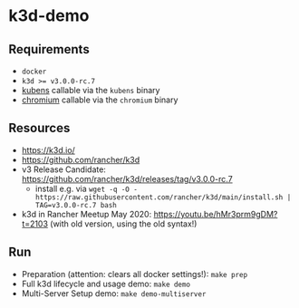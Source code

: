 # k3d-demo

## Requirements

- `docker`
- `k3d >= v3.0.0-rc.7`
- [kubens](https://github.com/ahmetb/kubectx) callable via the `kubens` binary
- [chromium](https://www.chromium.org/Home) callable via the `chromium` binary

## Resources

- https://k3d.io/
- https://github.com/rancher/k3d
- v3 Release Candidate: https://github.com/rancher/k3d/releases/tag/v3.0.0-rc.7
  - install e.g. via `wget -q -O - https://raw.githubusercontent.com/rancher/k3d/main/install.sh | TAG=v3.0.0-rc.7 bash`
- k3d in Rancher Meetup May 2020: https://youtu.be/hMr3prm9gDM?t=2103 (with old version, using the old syntax!)

## Run

- Preparation (attention: clears all docker settings!): `make prep`
- Full k3d lifecycle and usage demo: `make demo`
- Multi-Server Setup demo: `make demo-multiserver`
